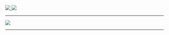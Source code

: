 <a href="https://github.com/0Meereen">
  <img src="https://github-readme-stats.vercel.app/api?username=0Meereen&count_private=true&hide_border=true&show_icons=true&include_all_commits=true&bg_color=0d1117&title_color=87b4bf&text_color=FFFFFF&icon_color=87b4bf">
<img src="https://github-readme-stats.vercel.app/api/top-langs/?username=0Meereen&theme=nord&hide_border=true&bg_color=0d1117&border_radius=6&title_color=87b4bf">
</a>

---


<img src="https://discord.c99.nl/widget/theme-3/346000918287745024.png">

---


